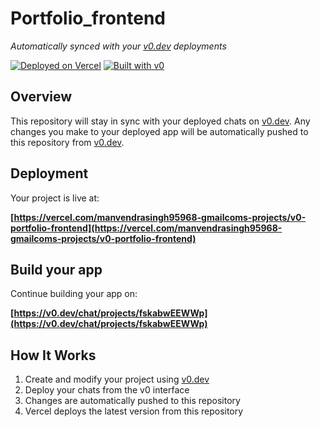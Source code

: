 # Portfolio_frontend

*Automatically synced with your [v0.dev](https://v0.dev) deployments*

[![Deployed on Vercel](https://img.shields.io/badge/Deployed%20on-Vercel-black?style=for-the-badge&logo=vercel)](https://vercel.com/manvendrasingh95968-gmailcoms-projects/v0-portfolio-frontend)
[![Built with v0](https://img.shields.io/badge/Built%20with-v0.dev-black?style=for-the-badge)](https://v0.dev/chat/projects/fskabwEEWWp)

## Overview

This repository will stay in sync with your deployed chats on [v0.dev](https://v0.dev).
Any changes you make to your deployed app will be automatically pushed to this repository from [v0.dev](https://v0.dev).

## Deployment

Your project is live at:

**[https://vercel.com/manvendrasingh95968-gmailcoms-projects/v0-portfolio-frontend](https://vercel.com/manvendrasingh95968-gmailcoms-projects/v0-portfolio-frontend)**

## Build your app

Continue building your app on:

**[https://v0.dev/chat/projects/fskabwEEWWp](https://v0.dev/chat/projects/fskabwEEWWp)**

## How It Works

1. Create and modify your project using [v0.dev](https://v0.dev)
2. Deploy your chats from the v0 interface
3. Changes are automatically pushed to this repository
4. Vercel deploys the latest version from this repository